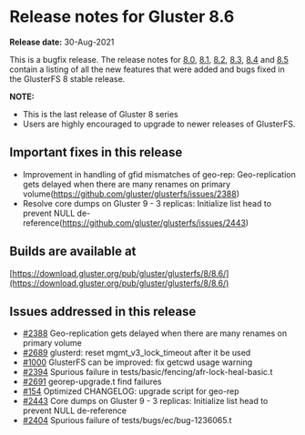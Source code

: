 # Release notes for Gluster 8.6

**Release date:** 30-Aug-2021

This is a bugfix release. The release notes for [8.0](8.0.md), [8.1](8.1.md), [8.2](8.2.md), [8.3](8.3.md), [8.4](8.4.md) and [8.5](8.5.md) contain a listing of all the new features that were added and bugs fixed in the GlusterFS 8 stable release.

**NOTE:**

- This is the last release of Gluster 8 series
- Users are highly encouraged to upgrade to newer releases of GlusterFS.

## Important fixes in this release

- Improvement in handling of gfid mismatches of geo-rep: Geo-replication gets delayed when there are many renames on primary volume(https://github.com/gluster/glusterfs/issues/2388)
- Resolve core dumps on Gluster 9 - 3 replicas: Initialize list head to prevent NULL de-reference(https://github.com/gluster/glusterfs/issues/2443)

## Builds are available at

[https://download.gluster.org/pub/gluster/glusterfs/8/8.6/](https://download.gluster.org/pub/gluster/glusterfs/8/8.6/)

## Issues addressed in this release

- [#2388](https://github.com/gluster/glusterfs/issues/2388) Geo-replication gets delayed when there are many renames on primary volume
- [#2689](https://github.com/gluster/glusterfs/pull/2689) glusterd: reset mgmt_v3_lock_timeout after it be used
- [#1000](https://github.com/gluster/glusterfs/issues/1000) GlusterFS can be improved: fix getcwd usage warning
- [#2394](https://github.com/gluster/glusterfs/issues/2394) Spurious failure in tests/basic/fencing/afr-lock-heal-basic.t
- [#2691](https://github.com/gluster/glusterfs/issues/2691) georep-upgrade.t find failures
- [#154](https://github.com/gluster/glusterfs/issues/154) Optimized CHANGELOG: upgrade script for geo-rep
- [#2443](https://github.com/gluster/glusterfs/issues/2443) Core dumps on Gluster 9 - 3 replicas: Initialize list head to prevent NULL de-reference
- [#2404](https://github.com/gluster/glusterfs/issues/2404) Spurious failure of tests/bugs/ec/bug-1236065.t
